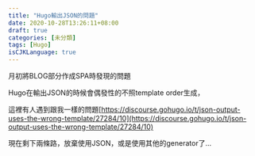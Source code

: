 ```yaml
---
title: "Hugo輸出JSON的問題"
date: 2020-10-28T13:26:11+08:00
draft: true
categories: [未分類]
tags: [Hugo]
isCJKLanguage: true
---
```

月初將BLOG部分作成SPA時發現的問題

<!--more-->
Hugo在輸出JSON的時候會偶發性的不照template order生成，
  
這裡有人遇到跟我一樣的問題[https://discourse.gohugo.io/t/json-output-uses-the-wrong-template/27284/10](https://discourse.gohugo.io/t/json-output-uses-the-wrong-template/27284/10)
  
現在剩下兩條路，放棄使用JSON，或是使用其他的generator了…